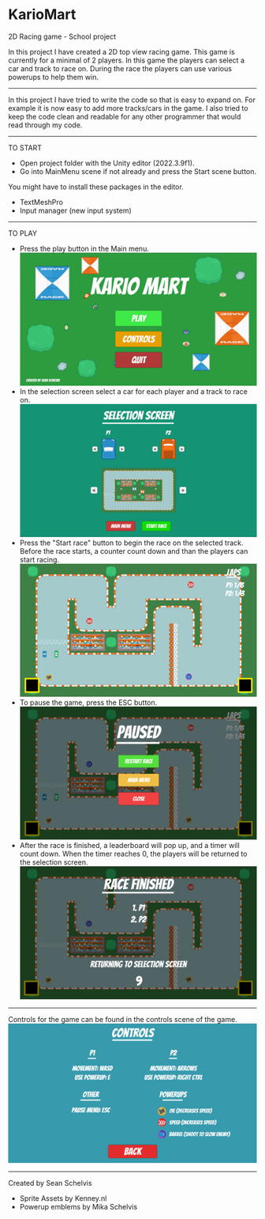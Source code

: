# KarioMart
2D Racing game - School project

In this project I have created a 2D top view racing game. 
This game is currently for a minimal of 2 players.
In this game the players can select a car and track to race on.
During the race the players can use various powerups to help them win.

---

In this project I have tried to write the code so that is easy to expand on. 
For example it is now easy to add more tracks/cars in the game. 
I also tried to keep the code clean and readable for any other programmer that would read through my code.

---

TO START
- Open project folder with the Unity editor (2022.3.9f1).
- Go into MainMenu scene if not already and press the Start scene button.

You might have to install these packages in the editor.
- TextMeshPro
- Input manager (new input system)

---

TO PLAY
- Press the play button in the Main menu.
![Main Menu](GameImages/MainMenu.png)
- In the selection screen select a car for each player and a track to race on.
![Selection Screen](GameImages/SelectionScreen.png)
- Press the "Start race" button to begin the race on the selected track. 
  Before the race starts, a counter count down and than the players can start racing.
![Track 3](GameImages/Track3.png)
- To pause the game, press the ESC button.
![Pause Menu](GameImages/PauseMenu.png)
- After the race is finished, a leaderboard will pop up, and a timer will count down. 
  When the timer reaches 0, the players will be returned to the selection screen.
![Leaderboard](GameImages/Leaderboard.png)

---

Controls for the game can be found in the controls scene of the game.
![Controls](GameImages/Controls.png)

---

Created by Sean Schelvis 

- Sprite Assets by Kenney.nl
- Powerup emblems by Mika Schelvis